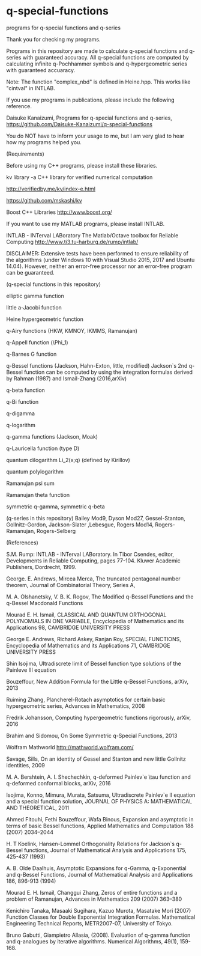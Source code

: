 # q-special-functions

programs for q-special functions and q-series

Thank you for checking my programs.

Programs in this repository are made to calculate q-special functions and q-series with guaranteed accuracy. All q-special functions are computed by calculating infinite q-Pochhammer symbols and q-hypergeometric series with guaranteed accuaracy. 

Note: The function "complex_nbd" is defined in Heine.hpp. This works like "cintval" in INTLAB.

If you use my programs in publications, please include the following reference.

Daisuke Kanaizumi, Programs for q-special functions and q-series,
https://github.com/Daisuke-Kanaizumi/q-special-functions

You do NOT have to inform your usage to me, but I am very glad to hear how my programs helped you.

(Requirements)

Before using my C++ programs, please install these libraries.

kv library -a C++ library for verified numerical computation 

http://verifiedby.me/kv/index-e.html

https://github.com/mskashi/kv

Boost C++ Libraries http://www.boost.org/

If you want to use my MATLAB programs, please install INTLAB.

INTLAB - INTerval LABoratory
The Matlab/Octave toolbox for Reliable Computing
http://www.ti3.tu-harburg.de/rump/intlab/

DISCLAIMER: Extensive tests have been performed to ensure reliability of the algorithms (under Windows 10 with Visual Studio 2015, 2017 and Ubuntu 14.04). However, neither an error-free processor nor an error-free program can be guaranteed.

(q-special functions in this repository)

elliptic gamma function

little a-Jacobi function 

Heine hypergeometric function

q-Airy functions (HKW, KMNOY, IKMMS, Ramanujan)

q-Appell function (\Phi_1)

q-Barnes G function

q-Bessel functions (Jackson, Hahn-Exton, little, modified)
Jackson`s 2nd q-Bessel function can be computed by using the integration formulas derived by Rahman (1987) and Ismail-Zhang (2016,arXiv)

q-beta function

q-Bi function 

q-digamma

q-logarithm

q-gamma functions (Jackson, Moak)

q-Lauricella function (type D)

quantum dilogarithm Li_2(x;q) (defined by Kirillov)

quantum polylogarithm

Ramanujan psi sum

Ramanujan theta function

symmetric q-gamma, symmetric q-beta

(q-series in this repository)
Bailey Mod9, Dyson Mod27, Gessel-Stanton, Gollnitz-Gordon, Jackson-Slater ,Lebesgue, Rogers Mod14, Rogers-Ramanujan, Rogers-Selberg

(References)

S.M. Rump: INTLAB - INTerval LABoratory. 
In Tibor Csendes, editor, Developments in Reliable Computing, pages 77-104. 
Kluwer Academic Publishers, Dordrecht, 1999.

George. E. Andrews, Mircea Merca, 
The truncated pentagonal number theorem,
Journal of Combinatorial Theory, Series A,

M. A. Olshanetsky, V. B. K. Rogov,
The Modified q-Bessel Functions and the q-Bessel Macdonald Functions

Mourad E. H. Ismail,
CLASSICAL AND QUANTUM ORTHOGONAL POLYNOMIALS IN ONE VARIABLE,
Encyclopedia of Mathematics and its Applications 98,
CAMBRIDGE UNIVERSITY PRESS

George E. Andrews, Richard Askey, Ranjan Roy,
SPECIAL FUNCTIONS,
Encyclopedia of Mathematics and its Applications 71,
CAMBRIDGE UNIVERSITY PRESS

Shin Isojima, Ultradiscrete limit of Bessel function type solutions of the Painleve III equation

Bouzeffour, New Addition Formula for the Little q-Bessel Functions, arXiv, 2013

Ruiming Zhang, Plancherel-Rotach asymptotics for certain basic hypergeometric series, Advances in Mathematics, 2008

Fredrik Johansson, Computing hypergeometric functions rigorously, arXiv, 2016

Brahim and Sidomou, On Some Symmetric q-Special Functions, 2013

Wolfram Mathworld http://mathworld.wolfram.com/

Savage, Sills, On an identity of Gessel and Stanton and new little Gollnitz identities, 2009 

M. A. Bershtein, A. I. Shechechkin, q-deformed Painlev\`e \tau function and q-deformed conformal blocks, arXiv, 2016

Isojima, Konno, Mimura, Murata, Satsuma, Ultradiscrete Painlev\`e II equation and a special function solution, JOURNAL OF PHYSICS A: MATHEMATICAL AND THEORETICAL, 2011

Ahmed Fitouhi, Fethi Bouzeffour, Wafa Binous, Expansion and asymptotic in terms of basic Bessel functions, Applied Mathematics and Computation 188 (2007) 2034–2044

H. T Koelink, Hansen-Lommel Orthogonality Relations for Jackson`s q-Bessel functions, Journal of Mathematical Analysis and Applications 175, 425-437 (1993)

A. B. Olde Daalhuis, Asymptotic Expansions for q-Gamma, q-Exponential and q-Bessel Functions, Journal of Mathematical Analysis and Applications 186, 896-913 (1994)

Mourad E. H. Ismail, Changgui Zhang, Zeros of entire functions and a problem of Ramanujan, Advances in Mathematics 209 (2007) 363–380

Kenichiro Tanaka, Masaaki Sugihara, Kazuo Murota, Masatake Mori (2007) Function Classes for Double Exponential Integration Formulas. Mathematical Engineering Technical Reports, METR2007-07, University of Tokyo. 

Bruno Gabutti, Giampietro Allasia, (2008). Evaluation of q-gamma function and q-analogues by iterative algorithms. Numerical Algorithms, 49(1), 159-168.
